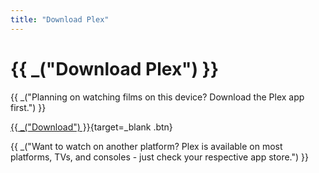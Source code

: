 ```yaml
---
title: "Download Plex"
---
```


# {{ _("Download Plex") }}

{{ _("Planning on watching films on this device? Download the Plex app first.") }}

[{{ _("Download") }}](https://www.plex.tv/media-server-downloads/#plex-app){target=_blank .btn}

{{ _("Want to watch on another platform? Plex is available on most platforms, TVs, and consoles - just check your respective app store.") }}
